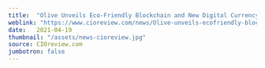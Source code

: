 ```yaml
---
title:  "Olive Unveils Eco-Friendly Blockchain and New Digital Currency"
weblink: "https://www.cioreview.com/news/Olive-unveils-ecofriendly-blockchain-and-new-digital-currency-nid-33385-cid-176.html"
date:   2021-04-19
thumbnail: "/assets/news-cioreview.jpg"
source: CIOreview.com
jumbotron: false
---
```

